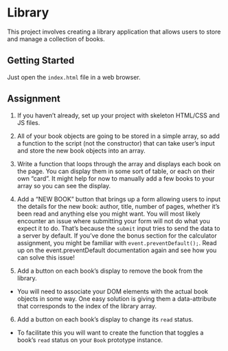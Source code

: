 # Library

This project involves creating a library application that allows users to store and manage a collection of books.

## Getting Started
Just open the `index.html` file in a web browser.

## Assignment
1. If you haven’t already, set up your project with skeleton HTML/CSS and JS files.

2. All of your book objects are going to be stored in a simple array, so add a function to the script (not the constructor) that can take user’s input and store the new book objects into an array.

3. Write a function that loops through the array and displays each book on the page. You can display them in some sort of table, or each on their own “card”. It might help for now to manually add a few books to your array so you can see the display.
   
4. Add a “NEW BOOK” button that brings up a form allowing users to input the details for the new book: author, title, number of pages, whether it’s been read and anything else you might want. You will most likely encounter an issue where submitting your form will not do what you expect it to do. That’s because the `submit` input tries to send the data to a server by default. If you’ve done the bonus section for the calculator assignment, you might be familiar with `event.preventDefault();`. Read up on the event.preventDefault documentation again and see how you can solve this issue!

5. Add a button on each book’s display to remove the book from the library.
 - You will need to associate your DOM elements with the actual book objects in some way. One easy solution is giving them a data-attribute that corresponds to the index of the library array.

6. Add a button on each book’s display to change its `read` status.
 - To facilitate this you will want to create the function that toggles a book’s `read` status on your `Book` prototype instance.
